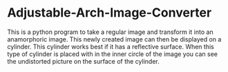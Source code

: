 # Adjustable-Arch-Image-Converter
This is a python program to take a regular image and transform it into an anamorphoric image. This newly created image can then be displayed on a cylinder. This cylinder works best if it has a reflective surface. When this type of cylinder is placed with in the inner circle of the image you can see the undistorted picture on the surface of the cylinder.

